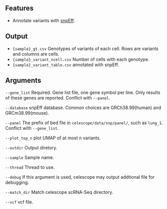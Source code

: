 ## Features
- Annotate variants with [snpEff](http://pcingola.github.io/SnpEff/).

## Output
- `{sample}_gt.csv` Genotypes of variants of each cell. Rows are variants and columns are cells.
- `{sample}_variant_ncell.csv` Number of cells with each genotype.
- `{sample}_variant_table.csv` annotated with snpEff.
## Arguments
`--gene_list` Required. Gene list file, one gene symbol per line. Only results of these genes are reported. Conflict with `--panel`.

`--database` snpEff database. Common choices are GRCh38.99(human) and GRCm38.99(mouse).

`--panel` The prefix of bed file in `celescope/data/snp/panel/`, such as `lung_1`. Conflict with `--gene_list`.

`--plot_top_n` plot UMAP of at most n variants.

`--outdir` Output diretory.

`--sample` Sample name.

`--thread` Thread to use.

`--debug` If this argument is used, celescope may output addtional file for debugging.

`--match_dir` Match celescope scRNA-Seq directory.

`--vcf` vcf file.

